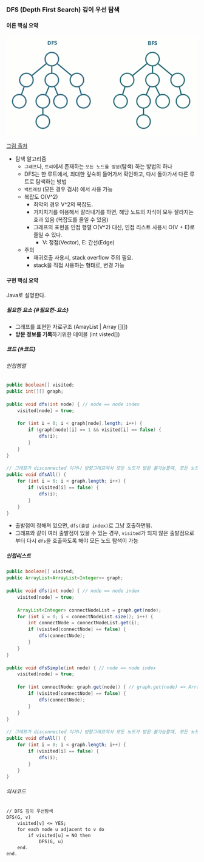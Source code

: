 ### DFS \(Depth First Search\) 깊이 우선 탐색

#### 이론 핵심 요약

![](/assets/dfs-bfs.gif)

[그림 출처](https://namu.wiki/w/BFS)

* 탐색 알고리즘
  * `그래프`나, `트리`에서 존재하는 `모든 노드를 방문`\(탐색\) 하는 방법의 하나
  * DFS는 한 루트에서, 최대한 깊숙히 들어가서 확인하고, 다시 돌아가서 다른 루트로 탐색하는 방법
  * `백트래킹` \(모든 경우 검사\) 에서 사용 가능
  * 복잡도 O\(V^2\)
    * 최악의 경우 V^2의 복잡도.
    * 가지치기를 이용해서 잘라내기를 하면, 해당 노드의 자식이 모두 잘라지는 효과 있음 \(복잡도를 줄일 수 있음\)
    * 그래프의 표현을 인접 행렬 O\(V^2\) 대신, 인접 리스트 사용시 O\(V + E\)로 줄일 수 있다.
      * V: 정점\(Vector\), E: 간선\(Edge\)
  * 주의
    * 재귀호출 사용시, stack overflow 주의 필요.
    * stack을 직접 사용하는 형태로, 변경 가능

#### 구현 핵심 요약

Java로 설명한다.

##### 필요한 요소 {#필요한-요소}

* 그래프를 표현한 자료구조 \(ArrayList \| Array \[\]\[\]\)
* **방문 정보를 기록**하기위한 테이블 \(int visted\[\]\)

##### 코드 {#코드}

###### 인접행렬

```java
public boolean[] visited;
public int[][] graph;

public void dfs(int node) { // node == node index
    visited[node] = true;

    for (int i = 0; i < graph[node].length; i++) {
        if (graph[node][i] == 1 && visited[i] == false) {
            dfs(i);
        }
    }
}

// 그래프가 disconnected 이거나 방향그래프여서 모든 노드가 방문 불가능할때, 모든 노드 방문 시키기
public void dfsAll() {
    for (int i = 0; i < graph.length; i++) {
        if (visited[i] == false) {
            dfs(i);
        }
    }
}
```

* 출발점이 정해져 있으면, `dfs(출발 index)`로 그냥 호출하면됨.
* 그래프와 같이 여러 출발점이 있을 수 있는 경우, `visited`가 되지 않은 출발점으로 부터 다시 `dfs`을 호출하도록 해야 모든 노드 탐색이 가능

##### 인접리스트

```java
public boolean[] visited;
public ArrayList<ArrayList<Integer>> graph;

public void dfs(int node) { // node == node index
    visited[node] = true;

    ArrayList<Integer> connectNodeList = graph.get(node);
    for (int i = 0; i < connectNodeList.size(); i++) {
        int connectNode = connectNodeList.get(i);
        if (visited[connectNode] == false) {
            dfs(connectNode);
        }
    }
}

public void dfsSimple(int node) { // node == node index
    visited[node] = true;

    for (int connectNode: graph.get(node)) { // graph.get(node) => ArrayList가 나오고 이걸 for로 돔.
        if (visited[connectNode] == false) {
            dfs(connectNode);
        }
    }
}

// 그래프가 disconnected 이거나 방향그래프여서 모든 노드가 방문 불가능할때, 모든 노드 방문 시키기
public void dfsAll() {
    for (int i = 0; i < graph.length; i++) {
        if (visited[i] == false) {
            dfs(i);
        }
    }
}
```

###### 의사코드

```
// DFS 깊이 우선탐색
DFS(G, v)
    visited[v] <= YES;
    for each node u adjacent to v do
        if visited[u] = NO then
            DFS(G, u)
    end.
end.
```



